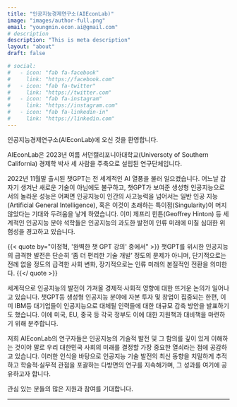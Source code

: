 ```yaml
---
title: "인공지능경제연구소(AIEconLab)"
image: "images/author-full.png"
email: "youngmin.econ.ai@gmail.com"
# description
description: "This is meta description"
layout: "about"
draft: false

# social:
#   - icon: "fab fa-facebook"
#     link: "https://facebook.com"
#   - icon: "fab fa-twitter"
#     link: "https://twitter.com"
#   - icon: "fab fa-instagram"
#     link: "https://instagram.com"
#   - icon: "fab fa-linkedin-in"
#     link: "https://linkedin.com"
---
```


인공지능경제연구소(AIEconLab)에 오신 것을 환영합니다.

AIEconLab은 2023년 여름 서던캘리포니아대학교(Universoty of Southern California) 경제학 박사 세 사람을 주축으로 설립된 연구단체입니다.

2022년 11월말 출시된 챗GPT는 전 세계적인 AI 열풍을 불러 일으켰습니다. 어느날 갑자기 생겨난 새로운 기술이 아님에도 불구하고, 챗GPT가 보여준 생성형 인공지능으로서의 놀라운 성능은 어쩌면 인공지능이 인간의 사고능력을 넘어서는 일반 인공 지능(Artificial General Intelligence), 혹은 이것이 초래하는 특이점(Singularity)이 머지 않았다는 기대와 두려움을 낳게 하였습니다. 이미 제프리 힌튼(Geoffrey Hinton) 등 세계적인 인공지능 분야 석학들은 인공지능의 과도한 발전이 인류 미래에 미칠 심대한 위험성을 경고하고 있습니다.

{{< quote by="이정혁, '완벽한 챗 GPT 강의' 중에서" >}}
챗GPT를 위시한 인공지능의 급격한 발전은 단순히 ‘좀 더 편리한 기술 개발’ 정도의 문제가 아니며, 단기적으로는 전례 없을 정도의 급격한 사회 변화, 장기적으로는 인류 미래의 본질적인 전환을 의미한다.
{{</ quote >}}

세계적으로 인공지능의 발전이 가져올 경제적∙사회적 영향에 대한 뜨거운 논의가 일어나고 있습니다. 챗GPT등 생성형 인공지능 분야에 자본 투자 및 창업이 집중되는 한편, 이미 IBM등  대기업들이 인공지능으로 대체될 인력들에 대한 대규모 감축 방안을 발표하기도 했습니다. 이에 미국, EU, 중국 등 각국 정부도 이에 대한 지원책과 대비책을 마련하기 위해 분주합니다. 

저희 AIEconLab의 연구자들은 인공지능의 기술적 발전 및 그 함의를 깊이 있게 이해하는 것이야 말로 우리 대한민국 사회의 미래를 결정할 가장 중요한 열쇠라는 점에 공감하고 있습니다. 이러한 인식을  바탕으로 인공지능 기술 발전의 최신 동향을 치밀하게 추적하고 학술적∙실무적 관점을 포괄하는 다방면의 연구를 지속해가며, 그 성과를 여기에 공유하고자 합니다.

관심 있는 분들의 많은 지원과 참여를 기대합니다.  

<hr>
